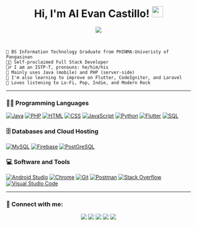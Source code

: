 <h1 align="center">
  Hi, I'm Al Evan Castillo!
  <img src="https://media.giphy.com/media/hvRJCLFzcasrR4ia7z/giphy.gif" width="30">
</h1>
 <!--img src="https://gpvc.arturio.dev/Evanchii" alt="Profile views" align='right'/> <a href="https://github.com/Evanchii/Evanchii/"> </a--> 
<!-- Typing SVG by DenverCoder1 - https://github.com/DenverCoder1/readme-typing-svg -->
<p align="center">
  <a href="https://github.com/DenverCoder1/readme-typing-svg"><img src="https://readme-typing-svg.herokuapp.com?lines=System+Developer;Mobile+Developer;Freelancer;&center=true&width=380&height=45"></a>
</p>
<br/>

```
🏫 BS Information Technology Graduate from PHINMA-Univeristy of Pangasinan
👨‍💻 Self-proclaimed Full Stack Developer
🙋‍♂️ I am an ISTP-T, pronouns: he/him/his
📌 Mainly uses Java (mobile) and PHP (server-side)
📌 I'm also learning to improve on Flutter, CodeIgniter, and Laravel
🎵 Loves listening to Lo-Fi, Pop, Indie, and Modern Rock
```
<hr>

### 👨‍💻 Programming Languages

<p>
  <a href="https://github.com/search?q=user%3AEvanchii+is%3Arepo+language%3Ajava"><img alt="Java" src="https://img.shields.io/badge/Java-%23007396.svg?logo=java&logoColor=white"></a>
  <a href="https://github.com/search?q=user%3AEvanchii+is%3Arepo+language%3APHP"><img alt="PHP" src="https://img.shields.io/badge/PHP-%23777BB4.svg?logo=php&logoColor=white"></a>
  <a href="https://github.com/search?q=user%3AEvanchii+is%3Arepo+language%3AHTML"><img alt="HTML" src="https://img.shields.io/badge/HTML%20-%23E34F26.svg?logo=html5&logoColor=white"></a>
  <a href="https://github.com/search?q=user%3AEvanchii+is%3Arepo+language%3Acss"><img alt="CSS" src="https://img.shields.io/badge/CSS%20-%231572B6.svg?logo=css3&logoColor=white"></a>
  <a href="https://github.com/search?q=user%3AEvanchii+is%3Arepo+language%3Ajavascript"><img alt="JavaScript" src="https://img.shields.io/badge/JavaScript%20-%23F7DF1E.svg?logo=javascript&logoColor=black"></a>
  <a href="https://github.com/search?q=user%3AEvanchii+is%3Arepo+language%3Apython"><img alt="Python" src="https://img.shields.io/badge/Python%20-%2314354C.svg?logo=python&logoColor=white"></a>
  <a href="https://github.com/search?q=user%3AEvanchii+is%3Arepo+language%3Apflutter"><img alt="Flutter" src="https://img.shields.io/badge/Flutter%20-%2362caf9.svg?logo=flutter&logoColor=white"></a>
  <a href="https://github.com/search?q=user%3AEvanchii+is%3Arepo+language%3Asql"><img alt="SQL" src="https://img.shields.io/badge/SQL%20-%23025E8C.svg?logo=amazon-dynamodb&logoColor=white"></a>
</p>

### 🗄️ Databases and Cloud Hosting

<p>
    <a href="#"><img alt="MySQL"    src ="https://img.shields.io/badge/MySQL-00000F.svg?logo=mysql&logoColor=white"></a>
    <a href="#"><img alt="Firebase" src ="https://img.shields.io/badge/Firebase-%23316192.svg?logo=firebase&logoColor=white"></a>
    <a href="#"><img alt="PostGreSQL" src="https://img.shields.io/badge/PostgreSQL-316192?style=for-the-badge&logo=postgresql&logoColor=white"></a>
</p>

### 💻 Software and Tools

<p>
    <a href="#"><img alt="Android Studio" src="https://img.shields.io/badge/Android%20Studio-008678.svg?logo=android-studio&logoColor=white"></a>
    <a href="#"><img alt="Chrome" src="https://img.shields.io/badge/Chrome-3DDC84?logo=google-chrome&logoColor=white"></a>
    <a href="#"><img alt="Git" src="https://img.shields.io/badge/Git%20-%23F05033.svg?logo=git&logoColor=white"></a>
    <a href="#"><img alt="Postman" src="https://img.shields.io/badge/Postman-FF6C37?logo=postman&logoColor=white"></a>
    <a href="#"><img alt="Stack Overflow" src="https://img.shields.io/badge/-Stack%20Overflow-FE7A16?logo=stack-overflow&logoColor=white"></a>
    <a href="#"><img alt="Visual Studio Code" src="https://img.shields.io/badge/Visual%20Studio%20Code-0078d7.svg?logo=visual-studio-code&logoColor=white"></a>
</p>

<hr>

### 🔌 Connect with me:

<div align="center">
  <a href="https://www.linkedin.com/in/al-evan-castillo/"><img src="https://img.shields.io/badge/LinkedIn-0077B5?style=for-the-badge&logo=linkedin&logoColor=white"></a>
  <a href="https://www.facebook.com/castillo00187/"><img src="https://img.shields.io/badge/Facebook-0676e8?style=for-the-badge&logo=facebook&logoColor=white"></a>
  <a href="https://www.instagram.com/alevancastillo/"><img src="https://img.shields.io/badge/Instagram-E4405F?style=for-the-badge&logo=instagram&logoColor=white"></a>
  <a href="https://alevan.me/"><img src="https://img.shields.io/badge/Portfolio-%23000000.svg?style=for-the-badge&logo=firefox&logoColor=#FF7139"></a>
  <a href="mailto:castilloalevan143@gmail.com"><img src="https://img.shields.io/badge/Gmail-D14836?style=for-the-badge&logo=gmail&logoColor=white"></a>
</div>

